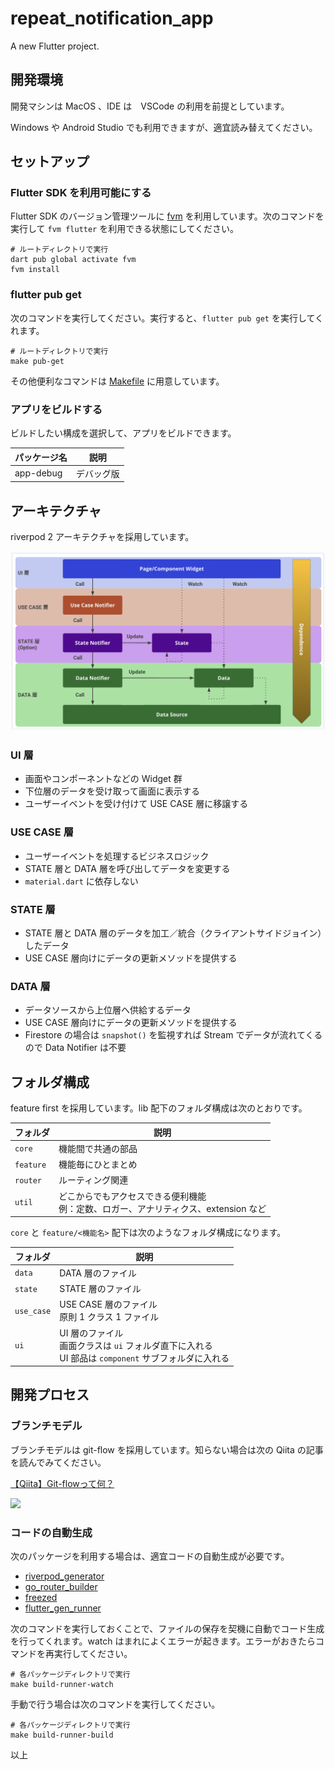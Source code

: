 # repeat_notification_app

A new Flutter project.

## 開発環境

開発マシンは MacOS 、IDE は　VSCode の利用を前提としています。

Windows や Android Studio でも利用できますが、適宜読み替えてください。

## セットアップ

### Flutter SDK を利用可能にする

Flutter SDK のバージョン管理ツールに [fvm](https://pub.dev/packages/fvm) を利用しています。次のコマンドを実行して `fvm flutter` を利用できる状態にしてください。

```
# ルートディレクトリで実行
dart pub global activate fvm
fvm install
```

### flutter pub get

次のコマンドを実行してください。実行すると、`flutter pub get` を実行してくれます。

```
# ルートディレクトリで実行
make pub-get
```

その他便利なコマンドは [Makefile](Makefile) に用意しています。

### アプリをビルドする

ビルドしたい構成を選択して、アプリをビルドできます。

パッケージ名|説明
--|--
app-debug|デバッグ版

## アーキテクチャ

riverpod 2 アーキテクチャを採用しています。

![](docs/images/architecture.png)

### UI 層

- 画面やコンポーネントなどの Widget 群
- 下位層のデータを受け取って画面に表示する
- ユーザーイベントを受け付けて USE CASE 層に移譲する

### USE CASE 層

- ユーザーイベントを処理するビジネスロジック
- STATE 層と DATA 層を呼び出してデータを変更する
- `material.dart` に依存しない

### STATE 層

- STATE 層と DATA 層のデータを加工／統合（クライアントサイドジョイン）したデータ
- USE CASE 層向けにデータの更新メソッドを提供する

### DATA 層

- データソースから上位層へ供給するデータ
- USE CASE 層向けにデータの更新メソッドを提供する
- Firestore の場合は `snapshot()` を監視すれば Stream でデータが流れてくるので Data Notifier は不要

## フォルダ構成

feature first を採用しています。lib 配下のフォルダ構成は次のとおりです。

フォルダ|説明
--|--
`core`|機能間で共通の部品
`feature`|機能毎にひとまとめ
`router`|ルーティング関連
`util`|どこからでもアクセスできる便利機能<br>例：定数、ロガー、アナリティクス、extension など

`core` と `feature/<機能名>` 配下は次のようなフォルダ構成になります。

フォルダ|説明
--|--
`data`|DATA 層のファイル
`state`|STATE 層のファイル
`use_case`|USE CASE 層のファイル<br>原則 1 クラス 1 ファイル
`ui`|UI 層のファイル<br>画面クラスは `ui` フォルダ直下に入れる<br>UI 部品は `component` サブフォルダに入れる

## 開発プロセス

### ブランチモデル

ブランチモデルは git-flow を採用しています。知らない場合は次の Qiita の記事を読んでみてください。

[【Qiita】Git-flowって何？](https://qiita.com/KosukeSone/items/514dd24828b485c69a05)

<img src="https://qiita-user-contents.imgix.net/https%3A%2F%2Fqiita-image-store.s3.amazonaws.com%2F0%2F53309%2F06140121-a0b6-427f-c149-6858c149738e.png?ixlib=rb-4.0.0&auto=format&gif-q=60&q=75&w=1400&fit=max&s=e54e831191e127e8ec6ed4425c7dfe86" width=400>

### コードの自動生成

次のパッケージを利用する場合は、適宜コードの自動生成が必要です。

- [riverpod_generator](https://pub.dev/packages/riverpod_generator)
- [go_router_builder](https://pub.dev/packages/go_router_builder)
- [freezed](https://pub.dev/packages/freezed)
- [flutter_gen_runner](https://pub.dev/packages/flutter_gen_runner)

次のコマンドを実行しておくことで、ファイルの保存を契機に自動でコード生成を行ってくれます。watch はまれによくエラーが起きます。エラーがおきたらコマンドを再実行してください。

```
# 各パッケージディレクトリで実行
make build-runner-watch
```

手動で行う場合は次のコマンドを実行してください。

```
# 各パッケージディレクトリで実行
make build-runner-build
```

以上
